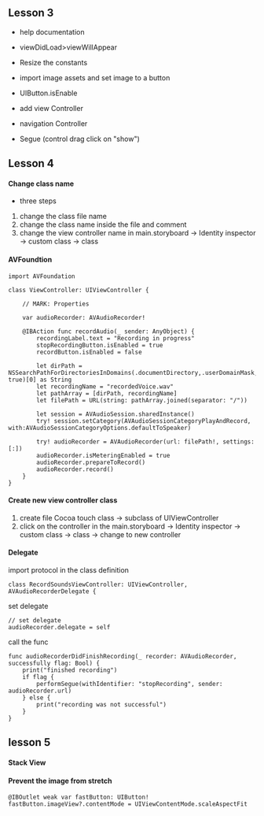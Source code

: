 






## Lesson 3


* help documentation
* viewDidLoad>viewWillAppear
* Resize the constants
* import image assets and set image to a button
* UIButton.isEnable

* add view Controller
* navigation Controller
* Segue (control drag click on "show")


## Lesson 4

#### Change class name  
* three steps
1. change the class file name 
2. change the class name inside the file and comment
3. change the view controller name in main.storyboard -> Identity inspector -> custom class -> class

#### AVFoundtion

    import AVFoundation

    class ViewController: UIViewController {

        // MARK: Properties

        var audioRecorder: AVAudioRecorder!

        @IBAction func recordAudio(_ sender: AnyObject) {
            recordingLabel.text = "Recording in progress"
            stopRecordingButton.isEnabled = true
            recordButton.isEnabled = false

            let dirPath = NSSearchPathForDirectoriesInDomains(.documentDirectory,.userDomainMask, true)[0] as String
            let recordingName = "recordedVoice.wav"
            let pathArray = [dirPath, recordingName]
            let filePath = URL(string: pathArray.joined(separator: "/"))

            let session = AVAudioSession.sharedInstance()
            try! session.setCategory(AVAudioSessionCategoryPlayAndRecord, with:AVAudioSessionCategoryOptions.defaultToSpeaker)

            try! audioRecorder = AVAudioRecorder(url: filePath!, settings: [:])        
            audioRecorder.isMeteringEnabled = true
            audioRecorder.prepareToRecord()
            audioRecorder.record()
        }
    }




#### Create new view controller class
1. create file Cocoa touch class -> subclass of UIViewController
2. click on the controller in the main.storyboard -> Identity inspector -> custom class -> class -> change to new controller


#### Delegate

import protocol in the class definition

    class RecordSoundsViewController: UIViewController, AVAudioRecorderDelegate {

set delegate

    // set delegate
    audioRecorder.delegate = self
    
call the func
    
    func audioRecorderDidFinishRecording(_ recorder: AVAudioRecorder, successfully flag: Bool) {
        print("finished recording")
        if flag {
            performSegue(withIdentifier: "stopRecording", sender: audioRecorder.url)
        } else {
            print("recording was not successful")
        }
    }


## lesson 5

#### Stack View

#### Prevent the image from stretch

    @IBOutlet weak var fastButton: UIButton!
    fastButton.imageView?.contentMode = UIViewContentMode.scaleAspectFit

